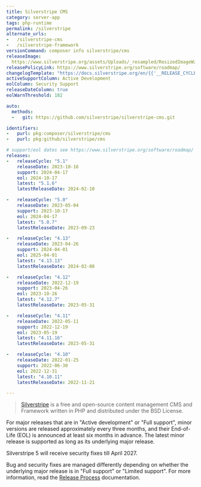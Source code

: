 ```yaml
---
title: Silverstripe CMS
category: server-app
tags: php-runtime
permalink: /silverstripe
alternate_urls:
-   /silverstripe-cms
-   /silverstripe-framework
versionCommand: composer info silverstripe/cms
releaseImage: 
  https://www.silverstripe.org/assets/Uploads/_resampled/ResizedImageWzYwMCw0ODdd/CMS-5.1-Support-Timeline-with-provisional-release-date.png
releasePolicyLink: https://www.silverstripe.org/software/roadmap/
changelogTemplate: "https://docs.silverstripe.org/en/{{'__RELEASE_CYCLE__'|split:'.'|first}}/changelogs/__RELEASE_CYCLE__.0/"
activeSupportColumn: Active Development
eolColumn: Security Support
releaseDateColumn: true
eolWarnThreshold: 182

auto:
  methods:
  -   git: https://github.com/silverstripe/silverstripe-cms.git

identifiers:
-   purl: pkg:composer/silverstripe/cms
-   purl: pkg:github/silverstripe/cms

# support/eol dates see https://www.silverstripe.org/software/roadmap/
releases:
-   releaseCycle: "5.1"
    releaseDate: 2023-10-16
    support: 2024-04-17
    eol: 2024-10-17
    latest: "5.1.6"
    latestReleaseDate: 2024-02-10

-   releaseCycle: "5.0"
    releaseDate: 2023-05-04
    support: 2023-10-17
    eol: 2024-04-17
    latest: "5.0.7"
    latestReleaseDate: 2023-09-23

-   releaseCycle: "4.13"
    releaseDate: 2023-04-26
    support: 2024-04-01
    eol: 2025-04-01
    latest: "4.13.13"
    latestReleaseDate: 2024-02-08

-   releaseCycle: "4.12"
    releaseDate: 2022-12-19
    support: 2023-04-26
    eol: 2023-10-26
    latest: "4.12.7"
    latestReleaseDate: 2023-05-31

-   releaseCycle: "4.11"
    releaseDate: 2022-05-11
    support: 2022-12-19
    eol: 2023-05-19
    latest: "4.11.16"
    latestReleaseDate: 2023-05-31

-   releaseCycle: "4.10"
    releaseDate: 2022-01-25
    support: 2022-06-30
    eol: 2022-12-31
    latest: "4.10.11"
    latestReleaseDate: 2022-11-21

---
```


> [Silverstripe](https://www.silverstripe.org/) is a free and open-source content management CMS and Framework written in PHP and distributed under the BSD License.

For major releases that are in "Active development" or "Full support", minor versions are released approximately every three months, and their End-of-Life (EOL) is announced at least six months in advance. The latest minor release is supported as long as its underlying major release.

Silverstripe 5 will receive security fixes till April 2027.

Bug and security fixes are managed differently depending on whether the underlying major release is in "Full support" or "Limited support". For more information, read the [Release Process](https://docs.silverstripe.org/en/5/contributing/release_process/) documentation.
